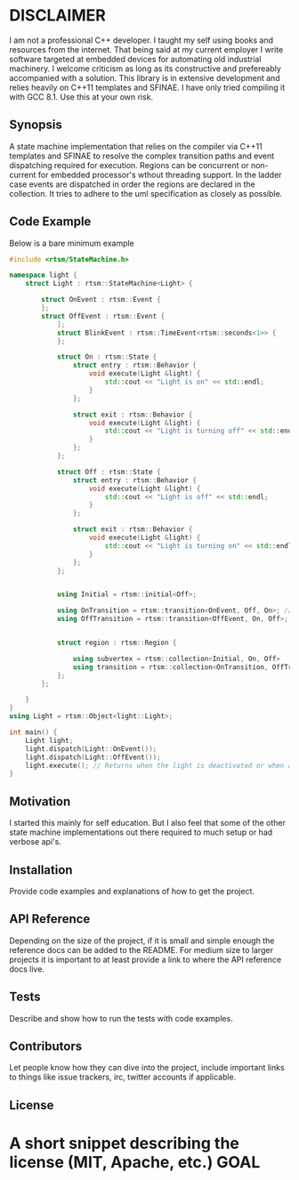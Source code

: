 # DISCLAIMER
I am not a professional C++ developer.  I taught my self using books and resources from the internet. That being said at my current employer I write software  targeted at embedded devices for automating old industrial machinery.  I welcome criticism as long as its constructive and prefereably accompanied
with a solution.  This library is in extensive development and relies heavily on C++11 templates and SFINAE. I have only tried compiling it with GCC 8.1. Use this at your own risk.

## Synopsis

A state machine implementation that relies on the compiler via C++11 templates and SFINAE to resolve the complex 
transition paths and event dispatching required for execution. Regions can be concurrent or non-current for embedded processor's wthout threading support. In the ladder case events are dispatched in order the regions are declared in the collection. It tries to adhere to the uml specification as closely as possible.

## Code Example
Below is a bare minimum example
```cpp
#include <rtsm/StateMachine.h>

namespace light {
    struct Light : rtsm::StateMachine<Light> {

        struct OnEvent : rtsm::Event {
        };
        struct OffEvent : rtsm::Event {
            ];
            struct BlinkEvent : rtsm::TimeEvent<rtsm::seconds<1>> {
            };

            struct On : rtsm::State {
                struct entry : rtsm::Behavior {
                    void execute(Light &light) {
                        std::cout << "Light is on" << std::endl;
                    }
                };

                struct exit : rtsm::Behavior {
                    void execute(Light &light) {
                        std::cout << "Light is turning off" << std::endl;
                    }
                };
            };

            struct Off : rtsm::State {
                struct entry : rtsm::Behavior {
                    void execute(Light &light) {
                        std::cout << "Light is off" << std::endl;
                    }
                };

                struct exit : rtsm::Behavior {
                    void execute(Light &light) {
                        std::cout << "Light is turning on" << std::endl;
                    }
                };
            };


            using Initial = rtsm::initial<Off>;

            using OnTransition = rtsm::transition<OnEvent, Off, On>; // External transition
            using OffTransition = rtsm::transition<OffEvent, On, Off>; // External transition


            struct region : rtsm::Region {

                using subvertex = rtsm::collection<Initial, On, Off>
                using transition = rtsm::collection<OnTransition, OffTransition, BlinkTransition>;
            };
        };

    }
}
using Light = rtsm::Object<light::Light>;

int main() {
    Light light;
    light.dispatch(Light::OnEvent());
    light.dispatch(Light::OffEvent());
    light.execute(); // Returns when the light is deactivated or when a FinalState is reached
}
```

## Motivation

I started this mainly for self education.  But I also feel that some of the other state machine implementations out there required to much setup or had verbose api's.


## Installation

Provide code examples and explanations of how to get the project.

## API Reference

Depending on the size of the project, if it is small and simple enough the reference docs can be added to the README. For medium size to larger projects it is important to at least provide a link to where the API reference docs live.

## Tests

Describe and show how to run the tests with code examples.

## Contributors

Let people know how they can dive into the project, include important links to things like issue trackers, irc, twitter accounts if applicable.

## License

A short snippet describing the license (MIT, Apache, etc.)
GOAL
====




